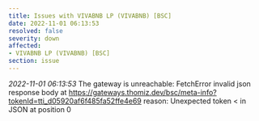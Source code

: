 ```yaml
---
title: Issues with VIVABNB LP (VIVABNB) [BSC]
date: 2022-11-01 06:13:53
resolved: false
severity: down
affected:
- VIVABNB LP (VIVABNB) [BSC]
section: issue
---
```


*2022-11-01 06:13:53* The gateway is unreachable: FetchError invalid json response body at https://gateways.thomiz.dev/bsc/meta-info?tokenId=tti_d05920af6f485fa52ffe4e69 reason: Unexpected token < in JSON at position 0